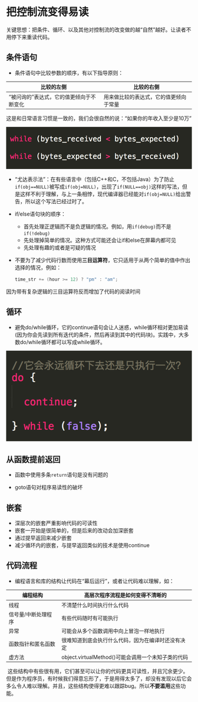 # 把控制流变得易读

关键思想：把条件、循环、以及其他对控制流的改变做的越“自然”越好。让读者不用停下来重读代码。

## 条件语句

* 条件语句中比较参数的顺序，有以下指导原则：

| 比较的左侧 | 比较的右侧 |
| --- | --- |
| “被问询的”表达式，它的值更倾向于不断变化 | 用来做比较的表达式，它的值更倾向于常量 |

这是和日常语言习惯是一致的，我们会很自然的说：“如果你的年收入至少是10万”

![](/assets/条件语句参数顺序.png)

* “尤达表示法”：在有些语言中（包括C++和C，不包括Java）为了防止`if(obj==NULL)`被写成`if(obj=NULL)`，出现了`if(NULL==obj)`这样的写法，但是这样不利于理解，与上一条相悖，现代编译器已经能对`if(obj=NULL)`给出警告，所以这个写法已经过时了。

* if/else语句块的顺序：

  * 首先处理正逻辑而不是负逻辑的情况。例如，用`if(debug)`而不是`if(!debug)`
  * 先处理掉简单的情况。这种方式可能还会让if和else在屏幕内都可见
  * 先处理有趣的或者是可疑的情况

* 不要为了减少代码行数而使用**三目运算符**，它只适用于从两个简单的值中作出选择的情况，例如：

  ```c++
  time_str += (hour >= 12) ? "pm" : "am";
  ```

因为带有复杂逻辑的三目运算符反而增加了代码的阅读时间

## 循环

* 避免do/while循环，它的continue语句会让人迷惑，while循环相对更加易读\(因为你会先读到所有迭代的条件，然后再读到其中的代码块\)。实践中，大多数do/while循环都可以写成while循环。

![](/assets/continue.png)

## 从函数提前返回

* 函数中使用多条`return`语句是没有问题的

* goto语句对程序易读性的破坏

## 嵌套

* 深层次的嵌套严重影响代码的可读性
* 嵌套一开始是很简单的，但是后来的改动会加深嵌套
* 通过提早返回来减少嵌套
* 减少循环内的嵌套，与提早返回类似的技术是使用continue

## 代码流程

* 编程语言和库的结构让代码在“幕后运行”，或者让代码难以理解，如：

| 编程结构 | 高层次程序流程是如何变得不清晰的 |
| --- | --- |
| 线程 | 不清楚什么时间执行什么代码 |
| 信号量/中断处理程序 | 有些代码随时有可能执行 |
| 异常 | 可能会从多个函数调用中向上冒泡一样地执行 |
| 函数指针和匿名函数 | 很难知道到底会执行什么代码，因为在编译时还没有决定 |
| 虚方法 | object.virtualMethod\(\)可能会调用一个未知子类的代码 |

 这些结构中有些很有用，它们甚至可以让你的代码更具可读性，并且冗余更少。但是作为程序员，有时候我们得意忘形了，于是用得太多了，却没有发现以后它会多么令人难以理解。并且，这些结构使得更难以跟踪bug。所以**不要滥用**这些功能。



